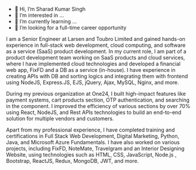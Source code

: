 - 👋 Hi, I’m Sharad Kumar Singh
- 👀 I’m interested in ...
- 🌱 I’m currently learning ...
- 💞️ I’m looking for a full-time career opportunity


I am a Senior Engineer at Larsen and Toubro Limited and gained hands-on experience in full-stack web development, cloud computing, and software as a service (SaaS) product development.
In my current role, I am part of a product development team working on SaaS products and cloud services, where I have implemented cloud technologies and developed a financial web app, FixFD and a DB as a service (in-house). I have experience in creating APIs with DB and sorting logics and integrating them with frontend using NodeJS, Express.JS, EJS, jQuery, Ajax, MySQL, Nginx, and more.

During my previous organization at One24, I built high-impact features like payment systems, cart products section, OTP authentication, and searching in the component. I improved the efficiency of various sections by over 70% using React, NodeJS, and Rest APIs technologies to build an end-to-end solution for multiple vendors and customers.

Apart from my professional experience, I have completed training and certifications in Full Stack Web Development, Digital Marketing, Python, Java, and Microsoft Azure Fundamentals. I have also worked on various projects, including FixFD, NoteMate, Travelgram and an Interior Designing Website, using technologies such as HTML, CSS, JavaScript, Node.js , Bootstrap, ReactJS, Redux, MongoDB, JWT, and more.
